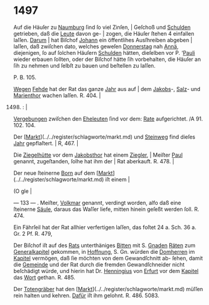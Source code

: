 # 1497

Auf die Häuſer zu [Naumburg](../../register/orte/naumburg.md) ſind ſo viel Zinſen, |
Geſchoß und [Schulden](../../register/worte/schulden.md) getrieben, daß die [Leute](../../register/worte/leute.md) davon ge- |
zogen, die Häuſer ſtehen 4 einfallen laſſen. [Darum](../../register/worte/darum.md) |
hat Biſchof [Johann](../../register/worte/johann.md) ein öffentlihes Ausſhreiben abgeben |
laſſen, daß zwiſchen dato, welches geweſen [Donnerstag](../../register/worte/donnerstag.md)
nah [Annä](../../register/worte/annä.md), diejenigen, ſo auf ſolchen Häuſern [Schulden](../../register/worte/schulden.md)
hätten, dieſelben vor P. ‘[Pauli](../../register/worte/pauli.md) wieder erbauen ſollten,
oder der Biſchof hätte ſih vorbehalten, die Häuſer an ſih
zu nehmen und ſelbſt zu bauen und beſtellen zu laſſen.

P. B. 105.

[Wegen](../../register/worte/wegen.md) [Fehde](../../register/worte/fehde.md) hat der Rat das ganze [Jahr](../../register/worte/jahr.md) aus auf |
dem [Jakobs](../../register/worte/jakobs.md)-, [Salz](../../register/worte/salz.md)- und [Marienthor](../../register/worte/marienthor.md) wachen laſſen.
R. 404. |

1498. : |

[Vergebungen](../../register/worte/vergebungen.md) zwiſchen den [Eheleuten](../../register/worte/eheleuten.md) ſind vor dem:
[Rate](../../register/worte/rate.md) aufgerichtet. /A 91. 102. 104.

Der [[Markt](../../register/worte/markt.md)](../../register/schlagworte/markt.md) und [Steinweg](../../register/worte/steinweg.md) find dieſes [Jahr](../../register/worte/jahr.md) gepflaſtert. |
R, 467. |

Die [Ziegelhütte](../../register/worte/ziegelhütte.md) vor dem [Jakobsthor](../../register/worte/jakobsthor.md) hat einem [Ziegler](../../register/worte/ziegler.md), |
Meiſter [Paul](../../register/worte/paul.md) genannt, zugeſtanden, ſolhe hat ihm der |
Rat aberkauft. R. 478. |

Der neue ſteinerne [Born](../../register/worte/born.md) auf dem [[Markt](../../register/worte/markt.md)](../../register/schlagworte/markt.md) iſt einem |

(O gle |


— 133 — .
Meiſter, [Volkmar](../../register/worte/volkmar.md) genannt, verdingt worden, alfo daß eine
ſteinerne [Säule](../../register/worte/säule.md), daraus das Waſſer liefe, mitten hinein
geſeßt werden ſoll. R. 474.

Ein Fährſeil hat der Rat allhier verfertigen laſſen,
das foſtet 24 a. Sch. 36 a. Gr. 2 Pf. R. 479,

Der Biſchof iſt auf des [Rats](../../register/worte/rats.md) unterthäniges [Bitten](../../register/worte/bitten.md)
mit S. [Gnaden](../../register/worte/gnaden.md) [Räten](../../register/worte/räten.md) zum [Generalkapitel](../../register/worte/generalkapitel.md) gekommen, in
[Hoffnung](../../register/orte/hoffnung.md), S. Gn. würden die [Domherren](../../register/worte/domherren.md) im [Kapitel](../../register/worte/kapitel.md)
vermögen, daß ſie möchten von dem Gewandſchnitt ab-
ſehen, damit die [Gemeinde](../../register/worte/gemeinde.md) und der Rat durch die fremden
Gewandſchneider nicht beſchädigt würde, und hierin hat
Dr. [Henningius](../../register/worte/henningius.md) von [Erfurt](../../register/orte/erfurt.md) vor dem [Kapitel](../../register/worte/kapitel.md) das [Wort](../../register/worte/wort.md)
gethan. R. 485.

Der [Totengräber](../../register/worte/totengräber.md) hat den [[Markt](../../register/worte/markt.md)](../../register/schlagworte/markt.md) müſſen rein halten
und kehren. [Dafür](../../register/worte/dafür.md) iſt ihm gelohnt. R. 486. 5083.

